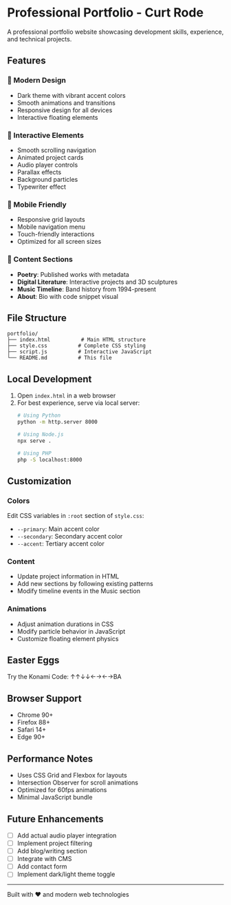 # Professional Portfolio - Curt Rode

A professional portfolio website showcasing development skills, experience, and technical projects.

## Features

### 🎨 Modern Design
- Dark theme with vibrant accent colors
- Smooth animations and transitions
- Responsive design for all devices
- Interactive floating elements

### 🚀 Interactive Elements
- Smooth scrolling navigation
- Animated project cards
- Audio player controls
- Parallax effects
- Background particles
- Typewriter effect

### 📱 Mobile Friendly
- Responsive grid layouts
- Mobile navigation menu
- Touch-friendly interactions
- Optimized for all screen sizes

### 🎵 Content Sections
- **Poetry**: Published works with metadata
- **Digital Literature**: Interactive projects and 3D sculptures
- **Music Timeline**: Band history from 1994-present
- **About**: Bio with code snippet visual

## File Structure

```
portfolio/
├── index.html          # Main HTML structure
├── style.css          # Complete CSS styling
├── script.js          # Interactive JavaScript
└── README.md          # This file
```

## Local Development

1. Open `index.html` in a web browser
2. For best experience, serve via local server:
   ```bash
   # Using Python
   python -m http.server 8000
   
   # Using Node.js
   npx serve .
   
   # Using PHP
   php -S localhost:8000
   ```

## Customization

### Colors
Edit CSS variables in `:root` section of `style.css`:
- `--primary`: Main accent color
- `--secondary`: Secondary accent color
- `--accent`: Tertiary accent color

### Content
- Update project information in HTML
- Add new sections by following existing patterns
- Modify timeline events in the Music section

### Animations
- Adjust animation durations in CSS
- Modify particle behavior in JavaScript
- Customize floating element physics

## Easter Eggs

Try the Konami Code: ↑↑↓↓←→←→BA

## Browser Support

- Chrome 90+
- Firefox 88+
- Safari 14+
- Edge 90+

## Performance Notes

- Uses CSS Grid and Flexbox for layouts
- Intersection Observer for scroll animations
- Optimized for 60fps animations
- Minimal JavaScript bundle

## Future Enhancements

- [ ] Add actual audio player integration
- [ ] Implement project filtering
- [ ] Add blog/writing section
- [ ] Integrate with CMS
- [ ] Add contact form
- [ ] Implement dark/light theme toggle

---

Built with ❤️ and modern web technologies
